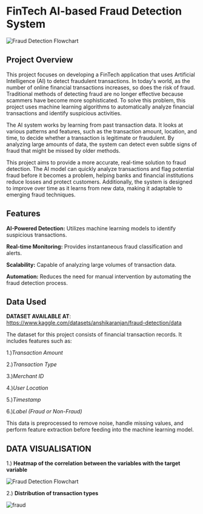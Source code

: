 # FinTech AI-based Fraud Detection System

![Fraud Detection Flowchart](https://financialcrimeacademy.org/wp-content/uploads/2022/05/1-46-1536x864.jpg)


## Project Overview



This project focuses on developing a FinTech application that uses Artificial Intelligence (AI) to detect fraudulent transactions. In today's world, as the number of online financial transactions increases, so does the risk of fraud. Traditional methods of detecting fraud are no longer effective because scammers have become more sophisticated. To solve this problem, this project uses machine learning algorithms to automatically analyze financial transactions and identify suspicious activities.

The AI system works by learning from past transaction data. It looks at various patterns and features, such as the transaction amount, location, and time, to decide whether a transaction is legitimate or fraudulent. By analyzing large amounts of data, the system can detect even subtle signs of fraud that might be missed by older methods.

This project aims to provide a more accurate, real-time solution to fraud detection. The AI model can quickly analyze transactions and flag potential fraud before it becomes a problem, helping banks and financial institutions reduce losses and protect customers. Additionally, the system is designed to improve over time as it learns from new data, making it adaptable to emerging fraud techniques.



## Features 

**AI-Powered Detection:** Utilizes machine learning models to identify suspicious transactions.

**Real-time Monitoring:** Provides instantaneous fraud classification and alerts.

**Scalability:** Capable of analyzing large volumes of transaction data.

**Automation:** Reduces the need for manual intervention by automating the fraud detection process.

## Data Used

**DATASET AVAILABLE AT**: https://www.kaggle.com/datasets/anshikaranjan/fraud-detection/data

The dataset for this project consists of financial transaction records. It includes features such as:

1.)*Transaction Amount*

2.)*Transaction Type*

3.)*Merchant ID*

4.)*User Location*

5.)*Timestamp*

6.)*Label (Fraud or Non-Fraud)*

This data is preprocessed to remove noise, handle missing values, and perform feature extraction before feeding into the machine learning model.

## DATA VISUALISATION

1.) **Heatmap of the correlation between the variables with the target variable**

![Fraud Detection Flowchart](https://github.com/Anshi2609/AIBF_Fraud_Detection/blob/b7f444cecf307ff7ee2a4b8824d52baa4b6554d5/Screenshot%202024-09-30%20161654.png)

2.) **Distribution of transaction types**

![fraud](https://github.com/Anshi2609/AIBF_Fraud_Detection/blob/3449b6354c72b5cf798f2313cb044ae39dc0ceb7/Screenshot%202024-09-30%20162133.png)
